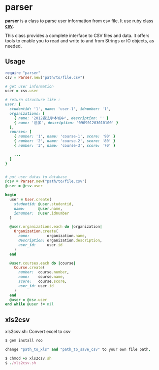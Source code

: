 # parser

**parser** is a class to parse user information from csv file.
It use ruby class **[csv](http://ruby-doc.org/stdlib-1.9.2/libdoc/csv/rdoc/CSV.html)**.

This class provides a complete interface to CSV files and data. It offers tools to enable you to read and write to and from Strings or IO objects, as needed.

## Usage

```ruby
require "parser"
csv = Parser.new("path/to/file.csv")

# get user information
user = csv.user

# return structure like :
user: { 
  studentid: '1', name: 'user-1', idnumber: '1',
  organizations: [
    { name: '2012春法学本城中', description: '' } 
    { name: '法学', description: '090901203010100' } 
  ],
  courses: [
    { number: '1', name: 'course-1', score: '90' } 
    { number: '2', name: 'course-2', score: '80' } 
    { number: '3', name: 'course-3', score: '70' } 

    ...
  ]
}


# put user datas to database 
@csv = Parser.new("path/to/file.csv")
@user = @csv.user

begin 
  user = User.create(
    studentid: @user.studentid,
    name:      @user.name,
    idnumber:  @user.idnumber
  )

  @user.organizations.each do |organization|
    Organization.create(
      name:        organization.name,
      description: organization.description,
      user_id:     user.id
    )
  end

  @user.courses.each do |course|
    Course.create(
      number:  course.number,
      name:    course.name,
      score:   course.score,
      user_id: user.id
    )
  end
  @user = @csv.user
end while @user != nil
```

## xls2csv 

xls2csv.sh: Convert excel to csv

```ruby
$ gem install roo 

change "path_to_xls" and "path_to_save_csv" to your own file path.

$ chmod +x xls2csv.sh
$ ./xls2csv.sh
```
